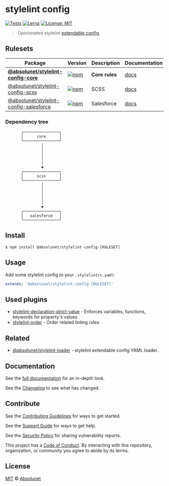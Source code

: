 # stylelint config
[![Tests][tests-badge]][tests-url]
[![Lerna][lerna-badge]][lerna-url]
[![License: MIT][license-badge]][license-url]

> Opinionated stylelint [extendable config](https://stylelint.io/user-guide/configuration/#extends).


## Rulesets

| Package | Version | Description | Documentation |
|---|---|---|---|
| **[@absolunet/stylelint-config-core](packages/core)** | [![npm](https://img.shields.io/npm/v/@absolunet/stylelint-config-core.svg)](https://www.npmjs.com/package/@absolunet/stylelint-config-core) | **Core rules** | [docs](https://documentation.absolunet.com/stylelint-config/core) |
| [@absolunet/stylelint-config-scss](packages/scss) | [![npm](https://img.shields.io/npm/v/@absolunet/stylelint-config-scss.svg)](https://www.npmjs.com/package/@absolunet/stylelint-config-scss) | SCSS | [docs](https://documentation.absolunet.com/stylelint-config/scss) |
| [@absolunet/stylelint-config-salesforce](packages/salesforce) | [![npm](https://img.shields.io/npm/v/@absolunet/stylelint-config-salesforce.svg)](https://www.npmjs.com/package/@absolunet/stylelint-config-salesforce) | Salesforce | [docs](https://documentation.absolunet.com/stylelint-config/salesforce) |

### Dependency tree
```
       ┌────────────────┐
       │      core      │
       └────────────────┘
                │
                │
                │
                │
                │
                ▼
       ┌────────────────┐
       │      scss      │
       └────────────────┘
                │
                │
                │
                │
                │
                ▼
       ┌────────────────┐
       │   salesforce   │
       └────────────────┘
```

## Install

```
$ npm install @absolunet/stylelint-config-[RULESET]
```


## Usage

Add some stylelint config to your `.stylelintrc.yaml`:

```yaml
extends: '@absolunet/stylelint-config-[RULESET]'
```


## Used plugins

- [stylelint-declaration-strict-value](https://github.com/AndyOGo/stylelint-declaration-strict-value) - Enforces variables, functions, keywords for property's values
- [stylelint-order](https://github.com/hudochenkov/stylelint-order) - Order related linting rules


## Related

- [@absolunet/stylelint-loader](https://github.com/absolunet/node-stylelint-loader) - stylelint extendable config YAML loader.


## Documentation

See the [full documentation](https://documentation.absolunet.com/stylelint-config/core) for an in-depth look.

See the [Changelog](CHANGELOG.md) to see what has changed.


## Contribute

See the [Contributing Guidelines](CONTRIBUTING.md) for ways to get started.

See the [Support Guide](SUPPORT.md) for ways to get help.

See the [Security Policy](SECURITY.md) for sharing vulnerability reports.

This project has a [Code of Conduct](CODE_OF_CONDUCT.md).
By interacting with this repository, organization, or community you agree to abide by its terms.


## License

[MIT](LICENSE) © [Absolunet](https://absolunet.com)




[tests-badge]:   https://img.shields.io/github/workflow/status/absolunet/stylelint-config/tests/master?label=tests&style=flat-square
[lerna-badge]:   https://img.shields.io/badge/maintained%20with-lerna-cc00ff.svg?style=flat-square
[license-badge]: https://img.shields.io/badge/license-MIT-green?style=flat-square

[tests-url]:   https://github.com/absolunet/stylelint-config/actions?query=workflow%3Atests+branch%3Amaster
[lerna-url]:   https://lernajs.io/
[license-url]: https://opensource.org/licenses/MIT
